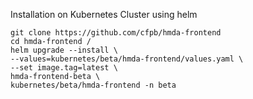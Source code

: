 Installation on Kubernetes Cluster using helm
```
git clone https://github.com/cfpb/hmda-frontend
cd hmda-frontend /
helm upgrade --install \
--values=kubernetes/beta/hmda-frontend/values.yaml \
--set image.tag=latest \
hmda-frontend-beta \
kubernetes/beta/hmda-frontend -n beta
```
